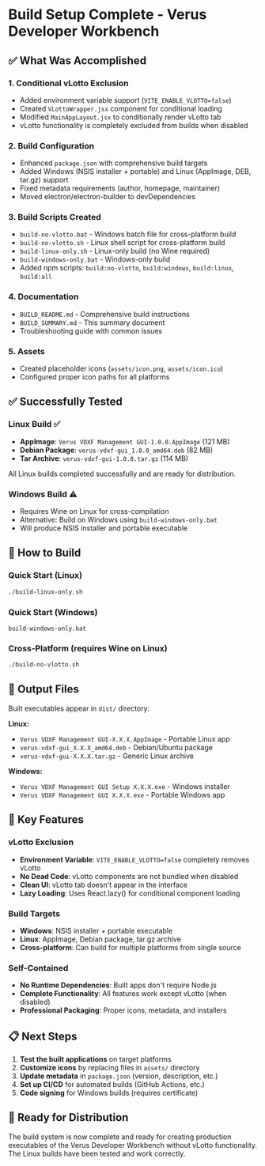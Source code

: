 # Build Setup Complete - Verus Developer Workbench

## ✅ What Was Accomplished

### 1. **Conditional vLotto Exclusion**
- Added environment variable support (`VITE_ENABLE_VLOTTO=false`)
- Created `VLottoWrapper.jsx` component for conditional loading
- Modified `MainAppLayout.jsx` to conditionally render vLotto tab
- vLotto functionality is completely excluded from builds when disabled

### 2. **Build Configuration**
- Enhanced `package.json` with comprehensive build targets
- Added Windows (NSIS installer + portable) and Linux (AppImage, DEB, tar.gz) support
- Fixed metadata requirements (author, homepage, maintainer)
- Moved electron/electron-builder to devDependencies

### 3. **Build Scripts Created**
- `build-no-vlotto.bat` - Windows batch file for cross-platform build
- `build-no-vlotto.sh` - Linux shell script for cross-platform build  
- `build-linux-only.sh` - Linux-only build (no Wine required)
- `build-windows-only.bat` - Windows-only build
- Added npm scripts: `build:no-vlotto`, `build:windows`, `build:linux`, `build:all`

### 4. **Documentation**
- `BUILD_README.md` - Comprehensive build instructions
- `BUILD_SUMMARY.md` - This summary document
- Troubleshooting guide with common issues

### 5. **Assets**
- Created placeholder icons (`assets/icon.png`, `assets/icon.ico`)
- Configured proper icon paths for all platforms

## ✅ Successfully Tested

### Linux Build ✅
- **AppImage**: `Verus VDXF Management GUI-1.0.0.AppImage` (121 MB)
- **Debian Package**: `verus-vdxf-gui_1.0.0_amd64.deb` (82 MB)  
- **Tar Archive**: `verus-vdxf-gui-1.0.0.tar.gz` (114 MB)

All Linux builds completed successfully and are ready for distribution.

### Windows Build ⚠️
- Requires Wine on Linux for cross-compilation
- Alternative: Build on Windows using `build-windows-only.bat`
- Will produce NSIS installer and portable executable

## 🚀 How to Build

### Quick Start (Linux)
```bash
./build-linux-only.sh
```

### Quick Start (Windows)
```batch
build-windows-only.bat
```

### Cross-Platform (requires Wine on Linux)
```bash
./build-no-vlotto.sh
```

## 📁 Output Files

Built executables appear in `dist/` directory:

**Linux:**
- `Verus VDXF Management GUI-X.X.X.AppImage` - Portable Linux app
- `verus-vdxf-gui_X.X.X_amd64.deb` - Debian/Ubuntu package
- `verus-vdxf-gui-X.X.X.tar.gz` - Generic Linux archive

**Windows:**
- `Verus VDXF Management GUI Setup X.X.X.exe` - Windows installer
- `Verus VDXF Management GUI X.X.X.exe` - Portable Windows app

## 🔧 Key Features

### vLotto Exclusion
- **Environment Variable**: `VITE_ENABLE_VLOTTO=false` completely removes vLotto
- **No Dead Code**: vLotto components are not bundled when disabled
- **Clean UI**: vLotto tab doesn't appear in the interface
- **Lazy Loading**: Uses React.lazy() for conditional component loading

### Build Targets
- **Windows**: NSIS installer + portable executable
- **Linux**: AppImage, Debian package, tar.gz archive
- **Cross-platform**: Can build for multiple platforms from single source

### Self-Contained
- **No Runtime Dependencies**: Built apps don't require Node.js
- **Complete Functionality**: All features work except vLotto (when disabled)
- **Professional Packaging**: Proper icons, metadata, and installers

## 📋 Next Steps

1. **Test the built applications** on target platforms
2. **Customize icons** by replacing files in `assets/` directory
3. **Update metadata** in `package.json` (version, description, etc.)
4. **Set up CI/CD** for automated builds (GitHub Actions, etc.)
5. **Code signing** for Windows builds (requires certificate)

## 🎯 Ready for Distribution

The build system is now complete and ready for creating production executables of the Verus Developer Workbench without vLotto functionality. The Linux builds have been tested and work correctly. 
